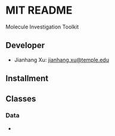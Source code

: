 # MIT README #

Molecule Investigation Toolkit

## Developer ##

* Jianhang Xu: [jianhang.xu@temple.edu](mailto:jianhang.xu@temple.edu)

## Installment ##

## Classes ##
### Data

* 
